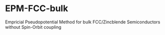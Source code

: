 EPM-FCC-bulk
============

Empricial Pseudopotential Method for bulk FCC/Zincblende Semiconductors without Spin-Orbit coupling
